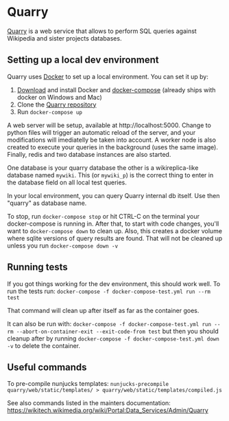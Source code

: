 # Quarry
[Quarry](https://quarry.wmcloud.org/) is a web service that allows to perform SQL 
queries against Wikipedia and sister projects databases.

## Setting up a local dev environment ##

Quarry uses [Docker](https://docs.docker.com/engine/install/) to set up a local
environment. You can set it up by:

1. [Download](https://docs.docker.com/engine/install/) and install Docker and
   [docker-compose](https://docs.docker.com/compose/) (already ships with docker on Windows and Mac)
3. Clone the [Quarry repository](https://github.com/wikimedia/analytics-quarry-web)
4. Run `docker-compose up`

A web server will be setup, available at http://localhost:5000. Change to python
files will trigger an automatic reload of the server, and your modifications
will imediatelly be taken into account.
A worker node is also created to execute your queries in the background (uses the
same image). Finally, redis and two database instances are also started.

One database is your quarry database the other is a wikireplica-like database
named `mywiki`. This (or `mywiki_p`) is the correct thing to enter in the
database field on all local test queries.

In your local environment, you can query Quarry internal db itself. Use then
"quarry" as database name.

To stop, run `docker-compose stop` or hit CTRL-C on the terminal your docker-compose
is running in. After that, to start with code changes, you'll want to `docker-compose down`
to clean up. Also, this creates a docker volume where sqlite versions of query
results are found. That will not be cleaned up unless you run `docker-compose down -v`


## Running tests ##

If you got things working for the dev environment, this should work well. To run
the tests run:
`docker-compose -f docker-compose-test.yml run --rm  test`

That command will clean up after itself as far as the container goes.

It can also be run with:
`docker-compose -f docker-compose-test.yml run --rm --abort-on-container-exit --exit-code-from test`
but then you should cleanup after by running `docker-compose -f docker-compose-test.yml down -v` to
delete the container.

## Useful commands ##

To pre-compile nunjucks templates:
`nunjucks-precompile quarry/web/static/templates/ > quarry/web/static/templates/compiled.js`

See also commands listed in the mainters documentation:
https://wikitech.wikimedia.org/wiki/Portal:Data_Services/Admin/Quarry
